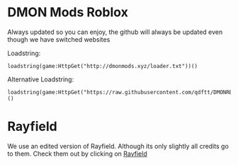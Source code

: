 # DMON Mods Roblox

Always updated so you can enjoy, the github will always be updated even though we have switched websites

Loadstring:
```
loadstring(game:HttpGet("http://dmonmods.xyz/loader.txt"))()
```
Alternative Loadstring:
```
loadstring(game:HttpGet("https://raw.githubusercontent.com/qdftt/DMONRBX/refs/heads/main/loader.lua"))()
```

# Rayfield

We use an edited version of Rayfield. Although its only slightly all credits go to them. Check them out by clicking on [Rayfield](https://github.com/SiriusSoftwareLtd/Rayfield)
